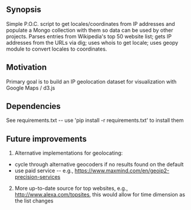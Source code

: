 ## Synopsis
Simple P.O.C. script to get locales/coordinates from IP addresses and populate
a Mongo collection with them so data can be used by other projects. Parses 
entries from Wikipedia's top 50 website list; gets IP addresses from the 
URLs via dig; uses whois to get locale; uses geopy module to convert
locales to coordinates. 

## Motivation
Primary goal is to build an IP geolocation dataset for visualization with Google Maps / d3.js

## Dependencies
See requirements.txt -- use 'pip install -r requirements.txt' to install them

## Future improvements
1. Alternative implementations for geolocating:
  * cycle through alternative geocoders if no results found on the default
  * use paid service -- e.g., https://www.maxmind.com/en/geoip2-precision-services
2. More up-to-date source for top websites, e.g., http://www.alexa.com/topsites, this would 
allow for time dimension as the list changes

